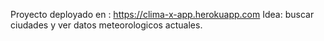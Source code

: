 Proyecto deployado en : https://clima-x-app.herokuapp.com
Idea: buscar ciudades y ver datos meteorologicos actuales.
